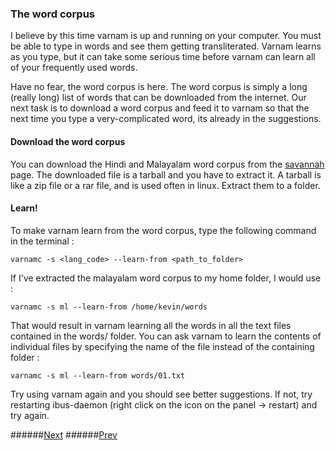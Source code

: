 ### The word corpus

I believe by this time varnam is up and running on your computer. You must be able to type in words and see them getting transliterated. Varnam learns as you type, but it can take some serious time before varnam can learn all of your frequently used words.

Have no fear, the word corpus is here. The word corpus is simply a long (really long) list of words that can be downloaded from the internet. Our next task is to download a word corpus and feed it to varnam so that the next time you type a very-complicated word, its already in the suggestions.

#### Download the word corpus

You can download the Hindi and Malayalam word corpus from the [savannah](http://download.savannah.gnu.org/releases/varnamproject/words/) page. The downloaded file is a tarball and you have to extract it. A tarball is like a zip file or a rar file, and is used often in linux. Extract them to a folder.

#### Learn!
To make varnam learn from the word corpus, type the following command in the terminal :

`varnamc -s <lang_code> --learn-from <path_to_folder>`

If I've extracted the malayalam word corpus to my home folder, I would use :

`varnamc -s ml --learn-from /home/kevin/words`

That would result in varnam learning all the words in all the text files contained in the words/ folder. You can ask varnam to learn the contents of individual files by specifying the name of the file instead of the containing folder :

`varnamc -s ml --learn-from words/01.txt`

Try using varnam again and you should see better suggestions. If not, try restarting ibus-daemon (right click on the icon on the panel -> restart) and try again.

######[Next](link)
######[Prev](guide_input_tools.md)